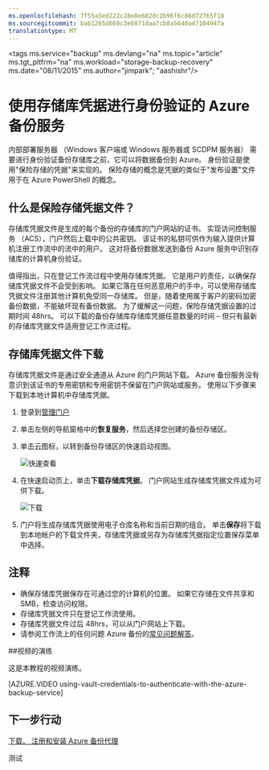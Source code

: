 ```yaml
---
ms.openlocfilehash: 7f55a5ed222c28e8e682dc2b96f6c86d72765f18
ms.sourcegitcommit: bab1265d669c3e6871daa7cb8a5640a47104947a
translationtype: MT
---
```

<properties
   pageTitle="下载在 Azure 备份中的存储库凭据 |Microsoft Azure"
   description="了解如何使用存储库凭据来验证您的计算机的备份存储库和 Azure 备份服务"
   services="backup"
   documentationCenter=""
   authors="Jim-Parker"
   manager="shreeshd"
   editor=""/>
<tags
   ms.service="backup"
   ms.devlang="na"
   ms.topic="article"
   ms.tgt_pltfrm="na"
   ms.workload="storage-backup-recovery"
   ms.date="08/11/2015"
   ms.author="jimpark"; "aashishr"/>

# 使用存储库凭据进行身份验证的 Azure 备份服务
内部部署服务器 （Windows 客户端或 Windows 服务器或 SCDPM 服务器） 需要进行身份验证备份存储库之前，它可以将数据备份到 Azure。 身份验证是使用"保险存储的凭据"来实现的。 保险存储的概念是凭据的类似于"发布设置"文件用于在 Azure PowerShell 的概念。

## 什么是保险存储凭据文件？
存储库凭据文件是生成的每个备份的存储库的门户网站的证书。 实现访问控制服务 （ACS），门户然后上载中的公共密钥。 该证书的私钥可供作为输入提供计算机注册工作流中的流中的用户。 这对将备份数据发送到备份 Azure 服务中识别存储库的计算机身份验证。

值得指出，只在登记工作流过程中使用存储库凭据。 它是用户的责任，以确保存储库凭据文件不会受到影响。 如果它落在任何恶意用户的手中，可以使用存储库凭据文件注册其他计算机免受同一存储库。 但是，随着使用属于客户的密码加密备份数据，不能破坏现有备份数据。 为了缓解这一问题，保险存储凭据设置的过期时间 48hrs。 可以下载的备份存储库存储库凭据任意数量的时间 – 但只有最新的存储库凭据文件适用登记工作流过程。

## 存储库凭据文件下载
存储库凭据文件是通过安全通道从 Azure 的门户网站下载。 Azure 备份服务没有意识到该证书的专用密钥和专用密钥不保留在门户网站或服务。 使用以下步骤来下载到本地计算机中存储库凭据。

1.  登录到[管理门户](https://manage.windowsazure.com/)
2.  单击左侧的导航窗格中的**恢复服务**，然后选择您创建的备份存储区。
3. 单击云图标，以转到备份存储区的快速启动视图。

    ![快速查看](./media/backup-azure-backup-download-vc/quickview.png)

4.  在快速启动页上，单击**下载存储库凭据**。 门户网站生成存储库凭据文件成为可供下载。

    ![下载](./media/backup-azure-backup-download-vc/downloadvc.png)

5.  门户将生成存储库凭据使用电子仓库名称和当前日期的组合。 单击**保存**将下载到本地帐户的下载文件夹，存储库凭据或另存为存储库凭据指定位置保存菜单中选择。

## 注释
- 确保存储库凭据保存在可通过您的计算机的位置。 如果它存储在文件共享和 SMB，检查访问权限。
- 存储库凭据文件只在登记工作流使用。
- 存储库凭据文件过后 48hrs，可以从门户网站上下载。
- 请参阅工作流上的任何问题 Azure 备份的[常见问题解答](backup-azure-backup-faq.md)。

##视频的演练

这是本教程的视频演练。

[AZURE.VIDEO using-vault-credentials-to-authenticate-with-the-azure-backup-service]

## 下一步行动
[下载、 注册和安装 Azure 备份代理](backup-azure-backup-download-register)

测试

